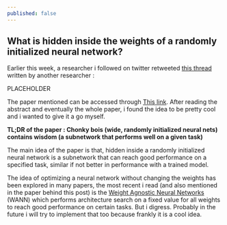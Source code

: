 ```yaml
---
published: false
---
```

## What is hidden inside the weights of a randomly initialized neural network?

Earlier this week, a researcher i followed on twitter retweeted [this thread](https://twitter.com/Mitchnw/status/1201575787100561408) written by another researcher :

PLACEHOLDER

The paper mentioned can be accessed through [This link](https://arxiv.org/abs/1911.13299). After reading the abstract and eventually the whole paper, i found the idea to be pretty cool and i wanted to give it a go myself.

**TL;DR of the paper : Chonky bois (wide, randomly initialized neural nets) contains wisdom (a subnetwork that performs well on a given task)**

The main idea of the paper is that, hidden inside a randomly initialized neural network is a subnetwork that can reach good performance on a specified task, similar if not better in performance with a trained model.

The idea of optimizing a neural network without changing the weights has been explored in many papers, the most recent i read (and also mentioned in the paper behind this post) is the [Weight Agnostic Neural Networks](https://weightagnostic.github.io/) (WANN) which performs architecture search on a fixed value for all weights to reach good performance on certain tasks. But i digress. Probably in the future i will try to implement that too because frankly it is a cool idea.





